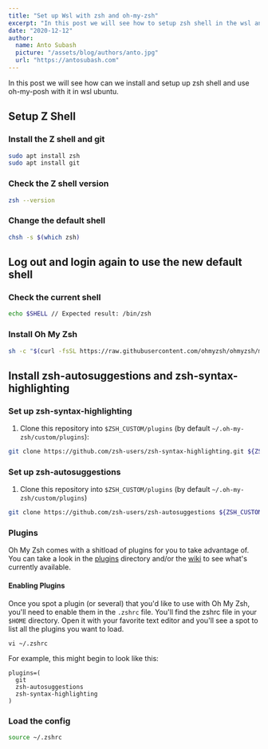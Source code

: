 ```yaml
---
title: "Set up Wsl with zsh and oh-my-zsh"
excerpt: "In this post we will see how to setup zsh shell in the wsl and use oh-my-zsh."
date: "2020-12-12"
author:
  name: Anto Subash
  picture: "/assets/blog/authors/anto.jpg"
  url: "https://antosubash.com"
---
```


In this post we will see how can we install and setup up zsh shell and use oh-my-posh with it in wsl ubuntu.

## Setup Z Shell

### Install the Z shell and git

```bash
sudo apt install zsh
sudo apt install git
```

### Check the Z shell version

```bash
zsh --version
```

### Change the default shell

```bash
chsh -s $(which zsh)
```

## Log out and login again to use the new default shell

### Check the current shell

```bash
echo $SHELL // Expected result: /bin/zsh
```

### Install Oh My Zsh

```bash
sh -c "$(curl -fsSL https://raw.githubusercontent.com/ohmyzsh/ohmyzsh/master/tools/install.sh)"
```

## Install zsh-autosuggestions and zsh-syntax-highlighting

### Set up zsh-syntax-highlighting

1. Clone this repository into `$ZSH_CUSTOM/plugins` (by default `~/.oh-my-zsh/custom/plugins`):

```zsh
git clone https://github.com/zsh-users/zsh-syntax-highlighting.git ${ZSH_CUSTOM:-~/.oh-my-zsh/custom}/plugins/zsh-syntax-highlighting
```

### Set up zsh-autosuggestions

1. Clone this repository into `$ZSH_CUSTOM/plugins` (by default `~/.oh-my-zsh/custom/plugins`)

```sh
git clone https://github.com/zsh-users/zsh-autosuggestions ${ZSH_CUSTOM:-~/.oh-my-zsh/custom}/plugins/zsh-autosuggestions
```

### Plugins

Oh My Zsh comes with a shitload of plugins for you to take advantage of. You can take a look in the [plugins](https://github.com/ohmyzsh/ohmyzsh/tree/master/plugins) directory and/or the [wiki](https://github.com/ohmyzsh/ohmyzsh/wiki/Plugins) to see what's currently available.

#### Enabling Plugins

Once you spot a plugin (or several) that you'd like to use with Oh My Zsh, you'll need to enable them in the `.zshrc` file. You'll find the zshrc file in your `$HOME` directory. Open it with your favorite text editor and you'll see a spot to list all the plugins you want to load.

```shell
vi ~/.zshrc
```

For example, this might begin to look like this:

```shell
plugins=(
  git
  zsh-autosuggestions
  zsh-syntax-highlighting
)
```

### Load the config

```sh
source ~/.zshrc
```
